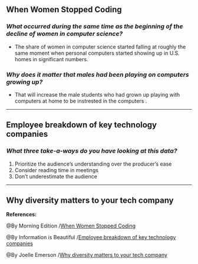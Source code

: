 ## **When Women Stopped Coding**

### ***What occurred during the same time as the beginning of the decline of women in computer science?***

 - The share of women in computer science started falling at roughly the same moment when personal computers started showing up in U.S. homes in significant numbers.

 ### ***Why does it matter that males had been playing on computers growing up?***


 - That will increase the male students who had grown up playing with computers at home to be instrested in the computers .

-----------------------------------------------------------

## **Employee breakdown of key technology companies**

### ***What three take-a-ways do you have looking at this data?***

1. Prioritize the audience’s understanding over the producer’s ease
2. Consider reading time in meetings
3. Don’t underestimate the audience


------------------------------------------------------------

## **Why diversity matters to your tech company**

**References:**

@By  Morning Edition /[When Women Stopped Coding](https://www.npr.org/sections/money/2014/10/21/357629765/when-women-stopped-coding)

@By Information is Beautiful /[Employee breakdown of key technology companies](https://informationisbeautiful.net/visualizations/diversity-in-tech/)

@By Joelle Emerson /[Why diversity matters to your tech company](https://www.usatoday.com/story/tech/columnist/2015/07/21/why-diversity-matters-your-tech-company/30419871//)
